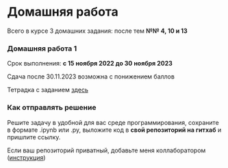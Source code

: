 # Домашняя работа

Всего в курсе 3 домашних задания: после тем **№№ 4, 10 и 13**

### Домашняя работа 1
Срок выполнения: **с 15 ноября 2022 до 30 ноября 2023**

Сдача после 30.11.2023 возможна с понижением баллов

Тетрадка с заданием [здесь](https://github.com/AnnSenina/Python_CL_2023/blob/main/homework/Hw1.ipynb)

### Как отправлять решение

Решите задачу в удобной для вас среде программирования, сохраните в формате .ipynb или .py, выложите код в **свой репозиторий на гитхаб** и пришлите ссылку. 

Если ваш репозиторий приватный, добавьте меня коллаборатором ([инструкция](https://docs.github.com/en/account-and-profile/setting-up-and-managing-your-personal-account-on-github/managing-access-to-your-personal-repositories/inviting-collaborators-to-a-personal-repository))
